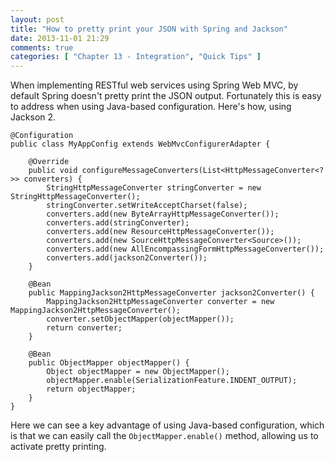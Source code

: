 ```yaml
---
layout: post
title: "How to pretty print your JSON with Spring and Jackson"
date: 2013-11-01 21:29
comments: true
categories: [ "Chapter 13 - Integration", "Quick Tips" ]
---
```

When implementing RESTful web services using Spring Web MVC, by default Spring doesn't pretty print the JSON output. Fortunately this is easy to address when using Java-based configuration. Here's how, using Jackson 2.

<!-- more -->

    @Configuration
    public class MyAppConfig extends WebMvcConfigurerAdapter {

        @Override
        public void configureMessageConverters(List<HttpMessageConverter<?>> converters) {
            StringHttpMessageConverter stringConverter = new StringHttpMessageConverter();
            stringConverter.setWriteAcceptCharset(false);
            converters.add(new ByteArrayHttpMessageConverter());
            converters.add(stringConverter);
            converters.add(new ResourceHttpMessageConverter());
            converters.add(new SourceHttpMessageConverter<Source>());
            converters.add(new AllEncompassingFormHttpMessageConverter());
            converters.add(jackson2Converter());
        }

        @Bean
        public MappingJackson2HttpMessageConverter jackson2Converter() {
            MappingJackson2HttpMessageConverter converter = new MappingJackson2HttpMessageConverter();
            converter.setObjectMapper(objectMapper());
            return converter;
        }

        @Bean
        public ObjectMapper objectMapper() {
            Object objectMapper = new ObjectMapper();
            objectMapper.enable(SerializationFeature.INDENT_OUTPUT);
            return objectMapper;
        }
    }

Here we can see a key advantage of using Java-based configuration, which is that we can easily call the `ObjectMapper.enable()` method, allowing us to activate pretty printing.
